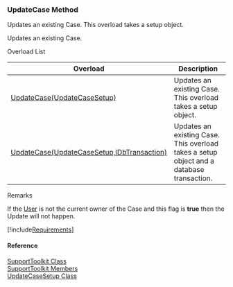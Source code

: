 ﻿### UpdateCase Method

Updates an existing Case. This overload takes a setup object.

Updates an existing Case.

Overload List

| Overload | Description |
| --- | --- |
| [UpdateCase(UpdateCaseSetup)](FChoice.Toolkits.Clarify~FChoice.Toolkits.Clarify.Support.SupportToolkit~UpdateCase(UpdateCaseSetup).md) | Updates an existing Case. This overload takes a setup object.   |
| [UpdateCase(UpdateCaseSetup,IDbTransaction)](FChoice.Toolkits.Clarify~FChoice.Toolkits.Clarify.Support.SupportToolkit~UpdateCase(UpdateCaseSetup,IDbTransaction).md) | Updates an existing Case. This overload takes a setup object and a database transaction.   |

Remarks

If the [User](FChoice.Toolkits.Clarify~FChoice.Toolkits.Clarify.Support.UpdateCaseSetup~UserName.md) is not the current owner of the Case and this flag is **true** then the Update will not happen.

[!include[Requirements](../partials/requirements.md)]



#### Reference

[SupportToolkit Class](FChoice.Toolkits.Clarify~FChoice.Toolkits.Clarify.Support.SupportToolkit.md)  
[SupportToolkit Members](FChoice.Toolkits.Clarify~FChoice.Toolkits.Clarify.Support.SupportToolkit_members.md)  
[UpdateCaseSetup Class](FChoice.Toolkits.Clarify~FChoice.Toolkits.Clarify.Support.UpdateCaseSetup.md)